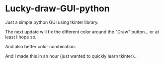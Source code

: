 # Lucky-draw-GUI-python
Just a simple python GUI using tkinter library.

The next update will fix the different color around the "Draw" button... or at least I hope so.

And also better color combination.

And I made this in an hour (just wanted to quickly learn tkinter)...
